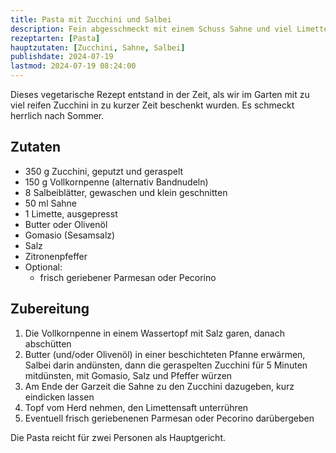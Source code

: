 ```yaml
---
title: Pasta mit Zucchini und Salbei
description: Fein abgesschmeckt mit einem Schuss Sahne und viel Limettensaft
rezeptarten: [Pasta]
hauptzutaten: [Zucchini, Sahne, Salbei]
publishdate: 2024-07-19
lastmod: 2024-07-19 08:24:00
---
```


Dieses vegetarische Rezept entstand in der Zeit, als wir im Garten mit zu viel reifen Zucchini in zu kurzer Zeit beschenkt wurden. Es schmeckt herrlich nach Sommer.


## Zutaten

- 350 g Zucchini, geputzt und geraspelt
- 150 g Vollkornpenne (alternativ Bandnudeln)
- 8 Salbeiblätter, gewaschen und klein geschnitten
- 50 ml Sahne
- 1 Limette, ausgepresst
- Butter oder Olivenöl
- Gomasio (Sesamsalz)
- Salz
- Zitronenpfeffer 
- Optional:
  - frisch geriebener Parmesan oder Pecorino


## Zubereitung

1. Die Vollkornpenne in einem Wassertopf mit Salz garen, danach abschütten
2. Butter (und/oder Olivenöl) in einer beschichteten Pfanne erwärmen, Salbei darin andünsten, dann die geraspelten Zucchini für 5 Minuten mitdünsten, mit Gomasio, Salz und Pfeffer würzen
3. Am Ende der Garzeit die Sahne zu den Zucchini dazugeben, kurz eindicken lassen
4. Topf vom Herd nehmen, den Limettensaft unterrühren
5. Eventuell frisch geriebenenen Parmesan oder Pecorino darübergeben


Die Pasta reicht für zwei Personen als Hauptgericht.
